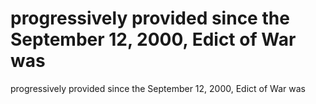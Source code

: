# progressively provided since the September 12, 2000, Edict of War was

progressively provided since the September 12, 2000, Edict of War was